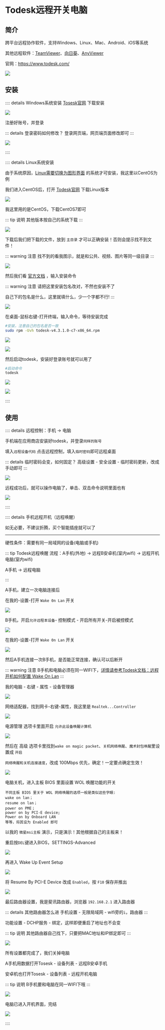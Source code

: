 # Todesk远程开关电脑




## 简介

跨平台远程协作软件，支持Windows、Linux、Mac、Android、iOS等系统

其他远程软件：[TeamViewer](https://www.teamviewer.cn/)、[向日葵](https://sunlogin.oray.com/)、[AnyViewer](https://www.anyviewer.cn/)

官网：https://www.todesk.com/

![](/todesk/todesk-01.png)






## 安装


:::: details Windows系统安装
[Tosesk官网](https://www.todesk.com/download.html) 下载安装

![](/todesk/todesk-02.png)


注册好账号，并登录

::: details 登录密码如何修改？
登录网页端，网页端页面修改即可
:::

![](/todesk/todesk-03.png)

::::








:::: details Linux系统安装


由于系统原因，[Linux需要切换为图形界面](../website/Centos.md) 的系统才可安装，我这里以CentOS为例

我们进入CentOS后，打开 [Todesk官网](https://www.todesk.com/download.html) 下载Linux版本

![](/todesk/todesk-19.png)


我这里用的是CentOS，下载CentOS7即可

::: tip 说明
其他版本按自己的系统下载
:::

![](/todesk/todesk-20.png)


下载后我们把下载的文件，放到 `主目录` 才可以正确安装！否则会提示找不到文件！

::: warning 注意
找不到的看我图示，就是和公共、视频、图片等同一级目录
:::

![](/todesk/todesk-21.png)


然后我们看 [官方文档](https://www.todesk.com/linux.html) ，输入安装命令

::: warning 注意
请把这里安装包名改对，不然也安装不了

自己下的包名是什么，这里就填什么，少一个字都不行!
:::

![](/todesk/todesk-22.png)

在桌面-鼠标右键-打开终端，输入命令，等待安装完成

```sh
#安装，注意自己的包名是否一致
sudo rpm -Uvh todesk-v4.3.1.0-c7-x86_64.rpm
```

![](/todesk/todesk-23.png)

![](/todesk/todesk-24.png)



然后启动todesk，安装好登录账号就可以用了

```sh
#启动命令
todesk
```
![](/todesk/todesk-25.png)

![](/todesk/todesk-26.png)


::::



## 使用

:::: details 远程控制：手机 → 电脑

手机端在应用商店安装好todesk，并登录`同样的账号`

填入`远程设备代码`  点击远程控制，填入`临时密码`即可远程桌面

::: details 临时密码会变，如何固定？
高级设置 - 安全设置 - 临时密码更新，改成手动即可
:::

![](/todesk/todesk-04.png)


远程成功后，就可以操作电脑了，单击、双击命令说明里面也有


![](/todesk/todesk-05.png)

::::




:::: details 手机远程开机（远程唤醒）

如无必要，不建议折腾，买个智能插座就可以了

---

硬性条件：需要有同一局域网的设备(电脑或手机)


::: tip Todesk远程唤醒
流程：A手机(外地) → 远程B安卓机(室内wifi) → 远程开机电脑(室内wifi)

A手机 → 远程电脑

:::



A手机，建立一次电脑连接后

在我的-设置-打开 `Wake 0n Lan` 开关

![](/todesk/todesk-06.png)



B手机，开启`允许远程本设备`- 控制模式 - 开启所有开关-开启被控模式


![](/todesk/todesk-07.png)

在我的-设置-打开 `Wake 0n Lan` 开关

![](/todesk/todesk-08.png)


然后A手机连接一次B手机，是否能正常连接，确认可以后断开

::: warning 注意
B手机和电脑必须在同一WIFI下，[详情请参考Todesk文档：远程开机如何配置 Wake On Lan](https://www.todesk.com/helpcenter/questions-86.html)
:::



我的电脑 - 右键 - 属性 - 设备管理器

![](/todesk/todesk-09.png)

网络适配器，找到网卡-右键-属性，我这里是 `Realtek...Controller`

![](/todesk/todesk-10.png)


电源管理 选项卡里面开启 `允许此设备唤醒计算机`

![](/todesk/todesk-11.png)



然后在 高级 选项卡里找到`wake on magic packet`、`关机网络唤醒`、`魔术封包唤醒`里设置成 `开启`

`网络唤醒和关机连接速度`，改成 100Mbps 优先，确定！一定要点确定生效！

![](/todesk/todesk-12.png)





电脑关机，进入主板 BIOS 里面设置 WOL 唤醒功能的开关

```
不同主板 BIOS 里关于 WOL 网络唤醒的选项一般是类似这些字眼:
wake on lan；
resume on lan；
power on PME；
power on by PCI-E device;
Power on by Onboard LAN
等等，将其设为 Enabled 即可
```

以我的 `微星msi主板` 演示，只是演示！其他根据自己的主板来！

重启按`DEL`键进入BIOS，SETTINGS-Advanced

![](/todesk/todesk-13.png)


再进入 Wake Up Event Setup

![](/todesk/todesk-14.png)


将 Resume By PCI-E Device 改成 `Enabled`，按 `F10` 保存并推出

![](/todesk/todesk-15.png)



最后路由器设置，我是斐讯路由器，浏览器 `192.168.2.1` 进入路由器

::: details 其他路由器怎么进
手机设置 - 无限局域网 - wifi旁的`i`，路由器
:::

功能设置 - DCHP服务 - 绑定，这样即便重启了地址也不会变

::: tip 说明
其他路由器自己找下，只要把MAC地址和IP绑定即可
:::

![](/todesk/todesk-16.png)



所有设置都完成了，我们关掉电脑

A手机用数据打开Tosesk - 设备列表 - 远程B安卓手机

安卓机也打开Tosesk - 设备列表 - 远程开机电脑

::: tip 说明
B手机要和电脑在同一WIFI下哦
:::

![](/todesk/todesk-17.png)

电脑已进入开机界面，完结

![](/todesk/todesk-18.png)

::::






